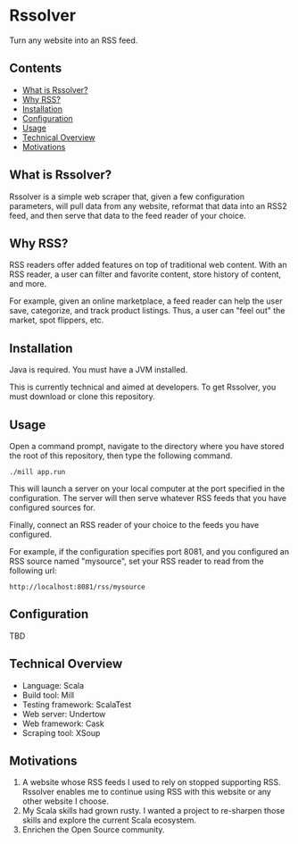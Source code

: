 
Rssolver
========

Turn any website into an RSS feed.

## Contents

* [What is Rssolver?](#what-is-rssifier?)
* [Why RSS?](#why-rss?)
* [Installation](#installation)
* [Configuration](#configuration)
* [Usage](#usage)
* [Technical Overview](#technical-overview)
* [Motivations](#motivations)


## What is Rssolver?

Rssolver is a simple web scraper that, given a few configuration parameters,
will pull data from any website, reformat that data into an RSS2 feed, and
then serve that data to the feed reader of your choice.

## Why RSS?

RSS readers offer added features on top of traditional web content. With an
RSS reader, a user can filter and favorite content, store history of content,
and more.

For example, given an online marketplace, a feed reader can help the user save,
categorize, and track product listings. Thus, a user can "feel out" the market,
spot flippers, etc.

## Installation

Java is required. You must have a JVM installed.

This is currently technical and aimed at developers. To get Rssolver, you must
download or clone this repository.

## Usage

Open a command prompt, navigate to the directory where you have stored
the root of this repository, then type the following command.

    ./mill app.run

This will launch a server on your local computer at the port specified in the
configuration. The server will then serve whatever RSS feeds that you have
configured sources for.

Finally, connect an RSS reader of your choice to the feeds you have configured.

For example, if the configuration specifies port 8081, and you configured an
RSS source named "mysource", set your RSS reader to read from the following url:

    http://localhost:8081/rss/mysource

## Configuration

TBD

## Technical Overview

* Language: Scala
* Build tool: Mill
* Testing framework: ScalaTest
* Web server: Undertow
* Web framework: Cask
* Scraping tool: XSoup

## Motivations

1. A website whose RSS feeds I used to rely on stopped supporting RSS. Rssolver
enables me to continue using RSS with this website or any other website I choose.
2. My Scala skills had grown rusty. I wanted a project to re-sharpen those
skills and explore the current Scala ecosystem.
3. Enrichen the Open Source community.


